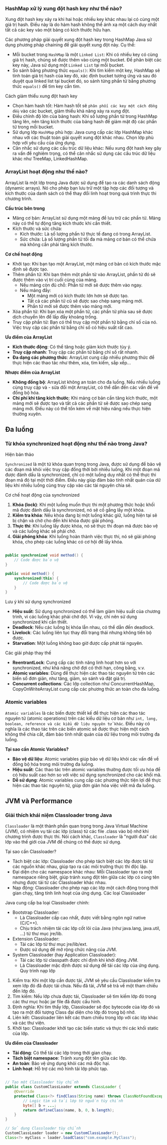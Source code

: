 ### HashMap xử lý xung đột hash key như thế nào?

Xung đột hash key xảy ra khi hai hoặc nhiều key khác nhau lại có cùng một giá trị hash. Điều này là do hàm hash không thể ánh xạ một cách duy nhất tất cả các key vào một bảng có kích thước hữu hạn.

Các phương pháp giải quyết xung đột hash key trong HashMap
Java sử dụng phương pháp chaining để giải quyết xung đột này. Cụ thể:

- Mỗi bucket trong `HashMap` là một `Linked List`: Khi có nhiều key có cùng giá trị hash, chúng sẽ được thêm vào cùng một bucket. Để phân biệt các key này, Java sử dụng một `Linked List` tại mỗi bucket.
- So sánh bằng phương thức `equals()`: Khi tìm kiếm một key, HashMap sẽ tính toán giá trị hash của key đó, xác định bucket tương ứng và sau đó duyệt qua linked list tại bucket đó, so sánh từng phần tử bằng phương thức `equals()` để tìm key cần tìm.

Cách giảm thiểu xung đột hash key
- Chọn hàm hash tốt: Hàm hash tốt sẽ `phân phối các key một cách đồng đều` vào các bucket, giảm thiểu khả năng xảy ra xung đột.
- Điều chỉnh độ lớn của bảng hash: Khi số lượng phần tử trong HashMap tăng lên, nên tăng kích thước của bảng hash để giảm mật độ các phần tử trong mỗi bucket.
- Sử dụng lớp `HashMap` phù hợp: Java cung cấp các lớp HashMap khác nhau với các thuật toán giải quyết xung đột khác nhau. Chọn lớp phù hợp với yêu cầu của ứng dụng.
- Cân nhắc sử dụng các cấu trúc dữ liệu khác: Nếu xung đột hash key gây ra vấn đề nghiêm trọng, có thể cân nhắc sử dụng các cấu trúc dữ liệu khác như TreeMap, LinkedHashMap.


### ArrayList hoạt động như thế nào?
ArrayList là một lớp trong Java được sử dụng để tạo ra các danh sách động (dynamic arrays). Nó cho phép bạn lưu trữ một tập hợp các đối tượng và kích thước của danh sách có thể thay đổi linh hoạt trong quá trình thực thi chương trình.

**Cấu trúc bên trong**
- Mảng cơ bản: ArrayList sử dụng một mảng để lưu trữ các phần tử. Mảng này có thể tự động tăng kích thước khi cần thiết.
- Kích thước và sức chứa:
    - Kích thước: Là số lượng phần tử thực tế đang có trong ArrayList.
    - Sức chứa: Là số lượng phần tử tối đa mà mảng cơ bản có thể chứa mà không cần phải tăng kích thước.

**Cơ chế hoạt động**
- Khởi tạo: Khi bạn tạo một ArrayList, một mảng cơ bản có kích thước mặc định sẽ được tạo.
- Thêm phần tử: Khi bạn thêm một phần tử vào ArrayList, phần tử đó sẽ được thêm vào vị trí cuối cùng của mảng.
    - Nếu mảng còn đủ chỗ: Phần tử mới sẽ được thêm vào ngay.
    - Nếu mảng đầy:
        - Một mảng mới có kích thước lớn hơn sẽ được tạo.
        - Tất cả các phần tử cũ sẽ được sao chép sang mảng mới.
        - Phần tử mới sẽ được thêm vào mảng mới.
- Xóa phần tử: Khi bạn xóa một phần tử, các phần tử phía sau sẽ được dịch chuyển lên để lấp đầy khoảng trống.
- Truy cập phần tử: Bạn có thể truy cập một phần tử bằng chỉ số của nó. Việc truy cập các phần tử bằng chỉ số có hiệu suất rất cao.

**Ưu điểm của ArrayList**
- **Kích thước động**: Có thể tăng hoặc giảm kích thước tùy ý.
- **Truy cập nhanh**: Truy cập các phần tử bằng chỉ số rất nhanh.
- **Đa dạng các phương thức**: ArrayList cung cấp nhiều phương thức để thực hiện các thao tác như thêm, xóa, tìm kiếm, sắp xếp...

**Nhược điểm của ArrayList**
- **Không đồng bộ**: ArrayList không an toàn cho đa luồng. Nếu nhiều luồng cùng truy cập và - sửa đổi một ArrayList, có thể dẫn đến các vấn đề về đồng bộ hóa.
- **Chi phí khi tăng kích thước**: Khi mảng cơ bản cần tăng kích thước, một mảng mới sẽ được tạo và tất cả các phần tử sẽ được sao chép sang mảng mới. Điều này có thể tốn kém về mặt hiệu năng nếu thực hiện thường xuyên.



## Đa luồng

### Từ khóa synchronized hoạt động như thế nào trong Java?


Hiện bản thảo

`Synchronized` là một từ khóa quan trọng trong Java, được sử dụng để bảo vệ các đoạn mã khỏi việc truy cập đồng thời bởi nhiều luồng. Khi một đoạn mã được đánh dấu là synchronized, chỉ có một luồng duy nhất có thể thực thi đoạn mã đó tại một thời điểm. Điều này giúp đảm bảo tính nhất quán của dữ liệu khi nhiều luồng cùng truy cập vào các tài nguyên chia sẻ.

Cơ chế hoạt động của synchronized
1. **Khóa (lock)**: Khi một luồng muốn thực thi một phương thức hoặc khối mã được đánh dấu là synchronized, nó sẽ cố gắng lấy một khóa.
2. **Kiểm tra khóa**: Nếu khóa đang bị một luồng khác giữ, luồng hiện tại sẽ bị chặn và chờ cho đến khi khóa được giải phóng.
3. **Thực thi**: Khi luồng lấy được khóa, nó sẽ thực thi đoạn mã được bảo vệ và các luồng khác sẽ phải chờ.
4. **Giải phóng khóa**: Khi luồng hoàn thành việc thực thi, nó sẽ giải phóng khóa, cho phép các luồng khác có cơ hội để lấy khóa.

```Java 

public synchronized void method() {
    // Code được bảo vệ
}

public void method() {
    synchronized(this) {
        // Code được bảo vệ
    }
}

```

Lưu ý khi sử dụng synchronized
- **Hiệu suất**: Sử dụng synchronized có thể làm giảm hiệu suất của chương trình, vì các luồng khác phải chờ đợi. Vì vậy, chỉ nên sử dụng synchronized khi cần thiết.
- **Deadlock**: Nếu các luồng bị khóa lẫn nhau, có thể dẫn đến deadlock.
- **Livelock**: Các luồng liên tục thay đổi trạng thái nhưng không tiến bộ được.
- **Starvation**: Một luồng không bao giờ được cấp phát tài nguyên.


Các giải pháp thay thế
- **ReentrantLock**: Cung cấp các tính năng linh hoạt hơn so với synchronized, như khả năng chờ đợi có thời hạn, công bằng, v.v.
- **Atomic variables**: Dùng để thực hiện các thao tác nguyên tử trên các biến số đơn giản, như tăng, giảm, so sánh và đặt giá trị.
- **Concurrent collections**: Các lớp collection như ConcurrentHashMap, CopyOnWriteArrayList cung cấp các phương thức an toàn cho đa luồng.

### Atomic variables

`Atomic variables` là các biến được thiết kế để thực hiện các thao tác nguyên tử (atomic operations) trên các kiểu dữ liệu cơ bản như `int, long, boolean, reference và các kiểu dữ liệu nguyên tử khác`. Điều này có nghĩa là các thao tác trên các biến atomic sẽ được thực hiện một cách không thể chia cắt, đảm bảo tính nhất quán của dữ liệu trong môi trường đa luồng.

**Tại sao cần Atomic Variables?**
- **Bảo vệ dữ liệu**: Atomic variables giúp bảo vệ dữ liệu khỏi các vấn đề về đồng bộ hóa trong môi trường đa luồng.
- **Hiệu suất**: Các thao tác trên atomic variables thường được tối ưu hóa để có hiệu suất cao hơn so với việc sử dụng synchronized cho các khối mã.
- **Dễ sử dụng**: Atomic variables cung cấp các phương thức tiện lợi để thực hiện các thao tác nguyên tử, giúp đơn giản hóa việc viết mã đa luồng.


## JVM và Performance

### Giải thích khái niệm Classloader trong Java
`Classloader` là một thành phần quan trọng trong Java Virtual Machine (JVM), có nhiệm vụ tải các lớp (class) từ các file .class vào bộ nhớ khi chương trình được thực thi. Nói cách khác, `Classloader` là "người đưa" các lớp vào thế giới của JVM để chúng có thể được sử dụng.

Tại sao cần Classloader?
- Tách biệt các lớp: Classloader cho phép tách biệt các lớp được tải từ các nguồn khác nhau, giúp tạo ra các môi trường thực thi độc lập.
- Đại diện cho các namespace khác nhau: Mỗi Classloader tạo ra một namespace riêng biệt, giúp tránh xung đột tên giữa các lớp có cùng tên nhưng được tải từ các Classloader khác nhau.
- Nạp động: Classloader cho phép nạp các lớp một cách động trong thời gian chạy, tăng tính linh hoạt của ứng dụng.
Các loại Classloader

Java cung cấp ba loại Classloader chính:

- Bootstrap Classloader:
    - Là Classloader cấp cao nhất, được viết bằng ngôn ngữ native (C/C++).
    - Chịu trách nhiệm tải các lớp cốt lõi của Java (như java.lang, java.util, ...) từ thư mục jre/lib.
- Extension Classloader:
    - Tải các lớp từ thư mục jre/lib/ext.
    - Được sử dụng để mở rộng chức năng của JVM.
- System Classloader (hay Application Classloader):
    - Tải các lớp từ classpath được chỉ định khi khởi động JVM.
    - Là Classloader mặc định được sử dụng để tải các lớp của ứng dụng.
Quy trình nạp lớp
1. Kiểm tra: Khi một lớp cần được tải, JVM sẽ yêu cầu Classloader kiểm tra xem lớp đó đã được tải chưa. Nếu đã tải, JVM sẽ trả về một tham chiếu đến lớp đó.
2. Tìm kiếm: Nếu lớp chưa được tải, Classloader sẽ tìm kiếm lớp đó trong các thư mục hoặc jar file đã được cấu hình.
3. Định nghĩa: Khi tìm thấy lớp, Classloader sẽ đọc bytecode của lớp đó và tạo ra một đối tượng Class đại diện cho lớp đó trong bộ nhớ.
4. Liên kết: Classloader liên kết các tham chiếu trong lớp với các lớp khác và các thư viện.
5. Khởi tạo: Classloader khởi tạo các biến static và thực thi các khối static của lớp.


**Ưu điểm của Classloader**
- **Tải động**: Có thể tải các lớp trong thời gian chạy.
- **Tách biệt namespace**: Tránh xung đột tên giữa các lớp.
- **An toàn**: Bảo vệ ứng dụng khỏi các mã độc hại.
- **Linh hoạt**: Hỗ trợ các mô hình tải lớp phức tạp.


```java 

// Tạo một Classloader tùy chỉnh
public class CustomClassLoader extends ClassLoader {
    @Override
    protected Class<?> findClass(String name) throws ClassNotFoundException {
        // Logic tìm và tải lớp từ nguồn tùy chỉnh
        byte[] b = ...;
        return defineClass(name, b, 0, b.length);
    }
}

// Sử dụng Classloader tùy chỉnh
CustomClassLoader loader = new CustomClassLoader();
Class<?> myClass = loader.loadClass("com.example.MyClass");
```